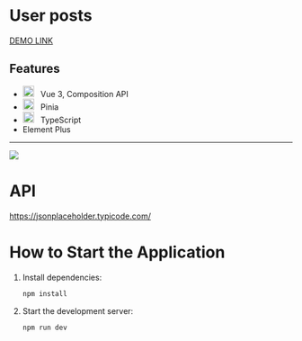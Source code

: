 # User posts

[DEMO LINK](https://user-post-manager.netlify.app/user-list)

## Features

- <img width=20 height=20 src="https://upload.wikimedia.org/wikipedia/commons/thumb/9/95/Vue.js_Logo_2.svg/1200px-Vue.js_Logo_2.svg.png">&nbsp;&nbsp;&nbsp;Vue 3, Composition API  
- <img width=20 height=20 src="https://pinia.vuejs.org/logo.svg">&nbsp;&nbsp;&nbsp;Pinia  
- <img width=20 height=20 src="https://upload.wikimedia.org/wikipedia/commons/thumb/4/4c/Typescript_logo_2020.svg/2048px-Typescript_logo_2020.svg.png">&nbsp;&nbsp;&nbsp;TypeScript  
- Element Plus
---  
<img src="https://img001.prntscr.com/file/img001/_90_iBQbScmSmT6VTSK_Ag.png">  

# API
https://jsonplaceholder.typicode.com/

# How to Start the Application

1. Install dependencies:  

   ```bash
   npm install
   ```

2. Start the development server:  

   ```bash
   npm run dev
   ```

